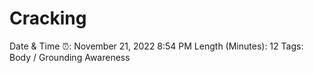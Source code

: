 # Cracking

Date & Time ⏰: November 21, 2022 8:54 PM
Length (Minutes): 12
Tags: Body / Grounding Awareness